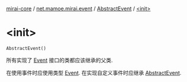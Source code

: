 [mirai-core](../../index.md) / [net.mamoe.mirai.event](../index.md) / [AbstractEvent](index.md) / [&lt;init&gt;](./-init-.md)

# &lt;init&gt;

`AbstractEvent()`

所有实现了 [Event](../-event/index.md) 接口的类都应该继承的父类.

在使用事件时应使用类型 [Event](../-event/index.md). 在实现自定义事件时应继承 [AbstractEvent](index.md).


